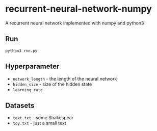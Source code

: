 # recurrent-neural-network-numpy
A recurrent neural network implemented with numpy and python3

## Run
```
python3 rnn.py
```

## Hyperparameter
* ```network_length``` - the length of the neural network
* ```hidden_size``` - size of the hidden state
* ```learning_rate``` 

## Datasets
* ```text.txt``` - some Shakespear
* ```toy.txt``` - just a small text
